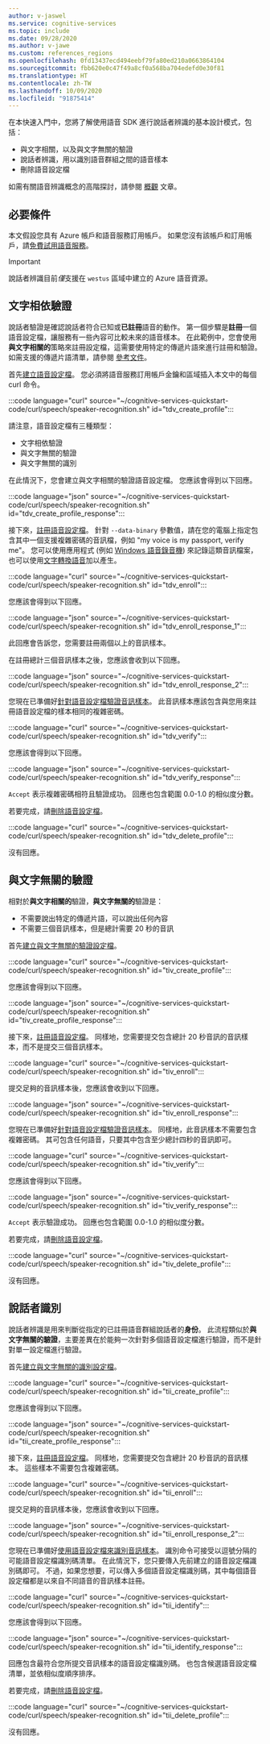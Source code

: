 ```yaml
---
author: v-jaswel
ms.service: cognitive-services
ms.topic: include
ms.date: 09/28/2020
ms.author: v-jawe
ms.custom: references_regions
ms.openlocfilehash: 0fd13437ecd494eebf79fa80ed210a0663864104
ms.sourcegitcommit: fbb620e0c47f49a8cf0a568ba704edefd0e30f81
ms.translationtype: HT
ms.contentlocale: zh-TW
ms.lasthandoff: 10/09/2020
ms.locfileid: "91875414"
---
```

在本快速入門中，您將了解使用語音 SDK 進行說話者辨識的基本設計模式，包括：

* 與文字相關，以及與文字無關的驗證
* 說話者辨識，用以識別語音群組之間的語音樣本
* 刪除語音設定檔

如需有關語音辨識概念的高階探討，請參閱 [概觀](../../../speaker-recognition-overview.md) 文章。

## <a name="prerequisites"></a>必要條件

本文假設您具有 Azure 帳戶和語音服務訂用帳戶。 如果您沒有該帳戶和訂用帳戶，請[免費試用語音服務](../../../overview.md#try-the-speech-service-for-free)。

> [!IMPORTANT]
> 說話者辨識目前*僅*支援在 `westus` 區域中建立的 Azure 語音資源。

## <a name="text-dependent-verification"></a>文字相依驗證

說話者驗證是確認說話者符合已知或**已註冊**語音的動作。 第一個步驟是**註冊**一個語音設定檔，讓服務有一些內容可比較未來的語音樣本。 在此範例中，您會使用**與文字相關的**策略來註冊設定檔，這需要使用特定的傳遞片語來進行註冊和驗證。 如需支援的傳遞片語清單，請參閱 [參考文件](https://docs.microsoft.com/rest/api/speakerrecognition/)。

首先[建立語音設定檔](https://docs.microsoft.com/rest/api/speakerrecognition/verification/textdependent/createprofile)。 您必須將語音服務訂用帳戶金鑰和區域插入本文中的每個 curl 命令。

:::code language="curl" source="~/cognitive-services-quickstart-code/curl/speech/speaker-recognition.sh" id="tdv_create_profile":::

請注意，語音設定檔有三種類型：

- 文字相依驗證
- 與文字無關的驗證
- 與文字無關的識別

在此情況下，您會建立與文字相關的驗證語音設定檔。 您應該會得到以下回應。

:::code language="json" source="~/cognitive-services-quickstart-code/curl/speech/speaker-recognition.sh" id="tdv_create_profile_response":::

接下來，[註冊語音設定檔](https://docs.microsoft.com/rest/api/speakerrecognition/verification/textdependent/createenrollment)。 針對 `--data-binary` 參數值，請在您的電腦上指定包含其中一個支援複雜密碼的音訊檔，例如 "my voice is my passport, verify me"。 您可以使用應用程式 (例如 [Windows 語音錄音機](https://www.microsoft.com/p/windows-voice-recorder/9wzdncrfhwkn?activetab=pivot:overviewtab)) 來記錄這類音訊檔案，也可以使用[文字轉換語音](https://docs.microsoft.com/azure/cognitive-services/speech-service/index-text-to-speech)加以產生。

:::code language="curl" source="~/cognitive-services-quickstart-code/curl/speech/speaker-recognition.sh" id="tdv_enroll":::

您應該會得到以下回應。

:::code language="json" source="~/cognitive-services-quickstart-code/curl/speech/speaker-recognition.sh" id="tdv_enroll_response_1":::

此回應會告訴您，您需要註冊兩個以上的音訊樣本。

在註冊總計三個音訊樣本之後，您應該會收到以下回應。

:::code language="json" source="~/cognitive-services-quickstart-code/curl/speech/speaker-recognition.sh" id="tdv_enroll_response_2":::

您現在已準備好[針對語音設定檔驗證音訊樣本](https://docs.microsoft.com/rest/api/speakerrecognition/verification/textdependent/verifyprofile)。 此音訊樣本應該包含與您用來註冊語音設定檔的樣本相同的複雜密碼。

:::code language="curl" source="~/cognitive-services-quickstart-code/curl/speech/speaker-recognition.sh" id="tdv_verify":::

您應該會得到以下回應。

:::code language="json" source="~/cognitive-services-quickstart-code/curl/speech/speaker-recognition.sh" id="tdv_verify_response":::

`Accept` 表示複雜密碼相符且驗證成功。 回應也包含範圍 0.0-1.0 的相似度分數。

若要完成，請[刪除語音設定檔](https://docs.microsoft.com/rest/api/speakerrecognition/verification/textdependent/deleteprofile)。

:::code language="curl" source="~/cognitive-services-quickstart-code/curl/speech/speaker-recognition.sh" id="tdv_delete_profile":::

沒有回應。

## <a name="text-independent-verification"></a>與文字無關的驗證

相對於**與文字相關的**驗證，**與文字無關的**驗證是：

* 不需要說出特定的傳遞片語，可以說出任何內容
* 不需要三個音訊樣本，但是總計需要 20 秒的音訊

首先[建立與文字無關的驗證設定檔](https://docs.microsoft.com/rest/api/speakerrecognition/verification/textindependent/createprofile)。

:::code language="curl" source="~/cognitive-services-quickstart-code/curl/speech/speaker-recognition.sh" id="tiv_create_profile":::

您應該會得到以下回應。

:::code language="json" source="~/cognitive-services-quickstart-code/curl/speech/speaker-recognition.sh" id="tiv_create_profile_response":::

接下來，[註冊語音設定檔](https://docs.microsoft.com/rest/api/speakerrecognition/verification/textindependent/createenrollment)。 同樣地，您需要提交包含總計 20 秒音訊的音訊樣本，而不是提交三個音訊樣本。

:::code language="curl" source="~/cognitive-services-quickstart-code/curl/speech/speaker-recognition.sh" id="tiv_enroll":::

提交足夠的音訊樣本後，您應該會收到以下回應。

:::code language="json" source="~/cognitive-services-quickstart-code/curl/speech/speaker-recognition.sh" id="tiv_enroll_response":::

您現在已準備好[針對語音設定檔驗證音訊樣本](https://docs.microsoft.com/rest/api/speakerrecognition/verification/textindependent/verifyprofile)。 同樣地，此音訊樣本不需要包含複雜密碼。 其可包含任何語音，只要其中包含至少總計四秒的音訊即可。

:::code language="curl" source="~/cognitive-services-quickstart-code/curl/speech/speaker-recognition.sh" id="tiv_verify":::

您應該會得到以下回應。

:::code language="json" source="~/cognitive-services-quickstart-code/curl/speech/speaker-recognition.sh" id="tiv_verify_response":::

`Accept` 表示驗證成功。 回應也包含範圍 0.0-1.0 的相似度分數。

若要完成，請[刪除語音設定檔](https://docs.microsoft.com/rest/api/speakerrecognition/verification/textindependent/deleteprofile)。

:::code language="curl" source="~/cognitive-services-quickstart-code/curl/speech/speaker-recognition.sh" id="tiv_delete_profile":::

沒有回應。

## <a name="speaker-identification"></a>說話者識別

說話者辨識是用來判斷從指定的已註冊語音群組說話者的**身份**。 此流程類似於**與文字無關的驗證**，主要差異在於能夠一次針對多個語音設定檔進行驗證，而不是針對單一設定檔進行驗證。

首先[建立與文字無關的識別設定檔](https://docs.microsoft.com/rest/api/speakerrecognition/identification/textindependent/createprofile)。

:::code language="curl" source="~/cognitive-services-quickstart-code/curl/speech/speaker-recognition.sh" id="tii_create_profile":::

您應該會得到以下回應。

:::code language="json" source="~/cognitive-services-quickstart-code/curl/speech/speaker-recognition.sh" id="tii_create_profile_response":::

接下來，[註冊語音設定檔](https://docs.microsoft.com/rest/api/speakerrecognition/identification/textindependent/createenrollment)。 同樣地，您需要提交包含總計 20 秒音訊的音訊樣本。 這些樣本不需要包含複雜密碼。

:::code language="curl" source="~/cognitive-services-quickstart-code/curl/speech/speaker-recognition.sh" id="tii_enroll":::

提交足夠的音訊樣本後，您應該會收到以下回應。

:::code language="json" source="~/cognitive-services-quickstart-code/curl/speech/speaker-recognition.sh" id="tii_enroll_response_2":::

您現在已準備好[使用語音設定檔來識別音訊樣本](https://docs.microsoft.com/rest/api/speakerrecognition/identification/textindependent/identifysinglespeaker)。 識別命令可接受以逗號分隔的可能語音設定檔識別碼清單。 在此情況下，您只要傳入先前建立的語音設定檔識別碼即可。 不過，如果您想要，可以傳入多個語音設定檔識別碼，其中每個語音設定檔都是以來自不同語音的音訊樣本註冊。

:::code language="curl" source="~/cognitive-services-quickstart-code/curl/speech/speaker-recognition.sh" id="tii_identify":::

您應該會得到以下回應。

:::code language="json" source="~/cognitive-services-quickstart-code/curl/speech/speaker-recognition.sh" id="tii_identify_response":::

回應包含最符合您所提交音訊樣本的語音設定檔識別碼。 也包含候選語音設定檔清單，並依相似度順序排序。

若要完成，請[刪除語音設定檔](https://docs.microsoft.com/rest/api/speakerrecognition/identification/textindependent/deleteprofile)。

:::code language="curl" source="~/cognitive-services-quickstart-code/curl/speech/speaker-recognition.sh" id="tii_delete_profile":::

沒有回應。
